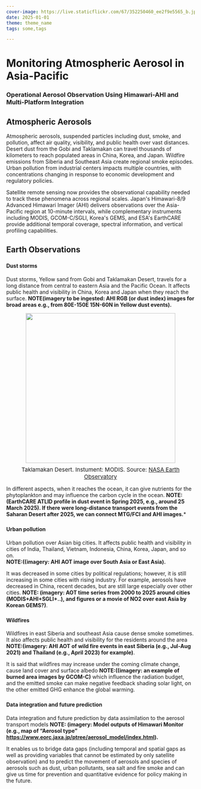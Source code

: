 ```yaml
---
cover-image: https://live.staticflickr.com/67/352250460_ee2f9e5565_b.jpg
date: 2025-01-01 
theme: theme_name
tags: some,tags

---
```


# Monitoring Atmospheric Aerosol in Asia-Pacific <!--{ as="img" mode="hero" src="https://live.staticflickr.com/67/352250460_ee2f9e5565_b.jpg" }-->
### Operational Aerosol Observation Using Himawari-AHI and Multi-Platform Integration <!--{ style="font-size:1.5rem;opacity:0.7;margin-top:1rem;" }-->

## Atmospheric Aerosols

Atmospheric aerosols, suspended particles including dust, smoke, and pollution, affect air quality, visibility, and public health over vast distances. Desert dust from the Gobi and Taklamakan can travel thousands of kilometers to reach populated areas in China, Korea, and Japan. Wildfire emissions from Siberia and Southeast Asia create regional smoke episodes. Urban pollution from industrial centers impacts multiple countries, with concentrations changing in response to economic development and regulatory policies.

Satellite remote sensing now provides the observational capability needed to track these phenomena across regional scales. Japan's Himawari-8/9 Advanced Himawari Imager (AHI) delivers observations over the Asia-Pacific region at 10-minute intervals, while complementary instruments including MODIS, GCOM-C/SGLI, Korea's GEMS, and ESA's EarthCARE provide additional temporal coverage, spectral information, and vertical profiling capabilities.


## Earth Observations <!--{ as="eox-map" mode="tour" }-->


### <!--{ layers='[{"type":"Group","properties":{"id":"OverlayGroup","title":"Overlay Layers"},"layers":[{"type":"Tile","properties":{"id":"overlay_bright;:;EPSG:3857","title":"Overlay labels"},"source":{"type":"XYZ","url":"//s2maps-tiles.eu/wmts/1.0.0/overlay_base_bright_3857/default/g/{z}/{y}/{x}.png","projection":"EPSG:3857"}}]},{"type":"Group","properties":{"id":"AnalysisGroup","title":"Data Layers"},"layers":[{"type":"Tile","properties":{"id":"NO2_daily;:;10a0b9e3-6c77-408f-a200-a7fcf2a637b1;:;NO2_daily;:;EPSG:3857","title":"NO2_daily"},"source":{"type":"TileWMS","url":"https://services.sentinel-hub.com/ogc/wms/0635c213-17a1-48ee-aef7-9d1731695a54","projection":"EPSG:4326","tileGrid":{"tileSize":[512,512]},"params":{"LAYERS":["AWS_NO2-VISUALISATION"],"TILED":true,"TIME":"2025-06-23T00:00:00Z/2025-06-23T23:59:59Z"}},"opacity":0}]},{"type":"Group","properties":{"id":"BaseLayersGroup","title":"Base Layers"},"layers":[{"type":"Tile","properties":{"id":"cloudless-2024;:;EPSG:3857","title":"EOxCloudless 2024"},"source":{"type":"XYZ","url":"//s2maps-tiles.eu/wmts/1.0.0/s2cloudless-2024_3857/default/g/{z}/{y}/{x}.jpeg","projection":"EPSG:3857"},"visible":true},{"type":"Tile","properties":{"id":"OSM;:;EPSG:3857","title":"OSM Background"},"source":{"type":"XYZ","url":"//s2maps-tiles.eu/wmts/1.0.0/osm_3857/default/g/{z}/{y}/{x}.jpeg","projection":"EPSG:3857"}},{"type":"Tile","properties":{"id":"terrain-light;:;EPSG:3857","title":"Terrain Light"},"source":{"type":"XYZ","url":"//s2maps-tiles.eu/wmts/1.0.0/terrain-light_3857/default/g/{z}/{y}/{x}.jpeg","projection":"EPSG:3857"},"visible":false}]}]' zoom="7.073885363053369" center=[81.26858135898271,38.099545486981754] projection="" animationOptions={duration:500}}-->
#### Dust storms
 Dust storms, Yellow sand from Gobi and Taklamakan Desert, travels for a long distance from central to eastern Asia and the Pacific Ocean. It affects public health and visibility in China, Korea and Japan when they reach the surface. **NOTE(imagery to be ingested: AHI RGB (or dust index) images for broad areas e.g., from 80E-150E 15N-60N in Yellow dust events).** 
 
<center>
  <img src="https://eoimages.gsfc.nasa.gov/images/imagerecords/1000/1925/Taklimakan.jpg" width="400">
  <div style="font-size:15px; margin-top:8px;">
    Taklamakan Desert. Instument: MODIS. Source: 
    <a href="https://eoimages.gsfc.nasa.gov/images/imagerecords/1000/1925/Taklimakan.jpg" target="_blank">
      NASA Earth Observatory
    </a>
  </div>
</center>

In different aspects, when it reaches the ocean, it can give nutrients for the phytoplankton and may influence the carbon cycle in the ocean.
**NOTE:(EarthCARE ATLID profile in dust event in Spring 2025, e.g., around 25 March 2025). If there were long-distance transport events from the Saharan Desert after 2025, we can connect MTG/FCI and AHI images.*** 
 
 
 ### <!--{ layers='[{"type":"Group","properties":{"id":"OverlayGroup","title":"Overlay Layers"},"layers":[{"type":"Tile","properties":{"id":"overlay_bright;:;EPSG:3857","title":"Overlay labels"},"source":{"type":"XYZ","url":"//s2maps-tiles.eu/wmts/1.0.0/overlay_base_bright_3857/default/g/{z}/{y}/{x}.png","projection":"EPSG:3857"}}]},{"type":"Group","properties":{"id":"AnalysisGroup","title":"Data Layers"},"layers":[{"type":"Tile","properties":{"id":"NO2_daily;:;10a0b9e3-6c77-408f-a200-a7fcf2a637b1;:;NO2_daily;:;EPSG:3857","title":"NO2_daily"},"source":{"type":"TileWMS","url":"https://services.sentinel-hub.com/ogc/wms/0635c213-17a1-48ee-aef7-9d1731695a54","projection":"EPSG:4326","tileGrid":{"tileSize":[512,512]},"params":{"LAYERS":["AWS_NO2-VISUALISATION"],"TILED":true,"TIME":"2025-06-23T00:00:00Z/2025-06-23T23:59:59Z"}},"opacity":0}]},{"type":"Group","properties":{"id":"BaseLayersGroup","title":"Base Layers"},"layers":[{"type":"Tile","properties":{"id":"cloudless-2024;:;EPSG:3857","title":"EOxCloudless 2024"},"source":{"type":"XYZ","url":"//s2maps-tiles.eu/wmts/1.0.0/s2cloudless-2024_3857/default/g/{z}/{y}/{x}.jpeg","projection":"EPSG:3857"},"visible":true},{"type":"Tile","properties":{"id":"OSM;:;EPSG:3857","title":"OSM Background"},"source":{"type":"XYZ","url":"//s2maps-tiles.eu/wmts/1.0.0/osm_3857/default/g/{z}/{y}/{x}.jpeg","projection":"EPSG:3857"}},{"type":"Tile","properties":{"id":"terrain-light;:;EPSG:3857","title":"Terrain Light"},"source":{"type":"XYZ","url":"//s2maps-tiles.eu/wmts/1.0.0/terrain-light_3857/default/g/{z}/{y}/{x}.jpeg","projection":"EPSG:3857"},"visible":false}]}]' zoom="5.809520483392844" center=[122.62510333899236,28.72158738444547] projection="" animationOptions={duration:500}}-->
#### Urban pollution
Urban pollution over Asian big cities. It affects public health and visibility in cities of India, Thailand, Vietnam, Indonesia, China, Korea, Japan, and so on.  
**NOTE:((imagery: AHI AOT image over South Asia or East Asia).** 


It was decreased in some cities by political regulations; however, it is still increasing in some cities with rising industry. For example, aerosols have decreased in China, recent decades, but are still large especially over other cities. 
**NOTE: (imagery: AOT time series from 2000 to 2025 around cities (MODIS+AHI+SGLI+..), and figures or a movie of NO2 over east Asia by Korean GEMS?)**.


### <!--{ layers='[{"type":"Group","properties":{"id":"OverlayGroup","title":"Overlay Layers"},"layers":[{"type":"Tile","properties":{"id":"overlay_bright;:;EPSG:3857","title":"Overlay labels"},"source":{"type":"XYZ","url":"//s2maps-tiles.eu/wmts/1.0.0/overlay_base_bright_3857/default/g/{z}/{y}/{x}.png","projection":"EPSG:3857"}}]},{"type":"Group","properties":{"id":"AnalysisGroup","title":"Data Layers"},"layers":[{"type":"Tile","properties":{"id":"NO2_daily;:;10a0b9e3-6c77-408f-a200-a7fcf2a637b1;:;NO2_daily;:;EPSG:3857","title":"NO2_daily"},"source":{"type":"TileWMS","url":"https://services.sentinel-hub.com/ogc/wms/0635c213-17a1-48ee-aef7-9d1731695a54","projection":"EPSG:4326","tileGrid":{"tileSize":[512,512]},"params":{"LAYERS":["AWS_NO2-VISUALISATION"],"TILED":true,"TIME":"2025-06-23T00:00:00Z/2025-06-23T23:59:59Z"}},"opacity":0}]},{"type":"Group","properties":{"id":"BaseLayersGroup","title":"Base Layers"},"layers":[{"type":"Tile","properties":{"id":"cloudless-2024;:;EPSG:3857","title":"EOxCloudless 2024"},"source":{"type":"XYZ","url":"//s2maps-tiles.eu/wmts/1.0.0/s2cloudless-2024_3857/default/g/{z}/{y}/{x}.jpeg","projection":"EPSG:3857"},"visible":true},{"type":"Tile","properties":{"id":"OSM;:;EPSG:3857","title":"OSM Background"},"source":{"type":"XYZ","url":"//s2maps-tiles.eu/wmts/1.0.0/osm_3857/default/g/{z}/{y}/{x}.jpeg","projection":"EPSG:3857"}},{"type":"Tile","properties":{"id":"terrain-light;:;EPSG:3857","title":"Terrain Light"},"source":{"type":"XYZ","url":"//s2maps-tiles.eu/wmts/1.0.0/terrain-light_3857/default/g/{z}/{y}/{x}.jpeg","projection":"EPSG:3857"},"visible":false}]}]' zoom="5.572157740011712" center=[134.990105633207,-1.1761414742908727] projection="" animationOptions={duration:500}}-->
#### Wildfires
Wildfires in east Siberia and southeast Asia cause dense smoke sometimes. It also affects public health and visibility for the residents around the area **NOTE:(imagery: AHI AOT of wild fire events in east Siberia (e.g., Jul-Aug 2021) and Thailand (e.g., April 2023) for example)**. 

It is said that wildfires may increase under the coming climate change, cause land cover and surface albedo **NOTE:((imagery: an example of burned area images by GCOM-C)** which influence the radiation budget, and the emitted smoke can make negative feedback shading solar light, on the other emitted GHG enhance the global warming. 

### <!--{ layers='[{"type":"Group","properties":{"id":"OverlayGroup","title":"Overlay Layers"},"layers":[{"type":"Tile","properties":{"id":"overlay_bright;:;EPSG:3857","title":"Overlay labels"},"source":{"type":"XYZ","url":"//s2maps-tiles.eu/wmts/1.0.0/overlay_base_bright_3857/default/g/{z}/{y}/{x}.png","projection":"EPSG:3857"}}]},{"type":"Group","properties":{"id":"AnalysisGroup","title":"Data Layers"},"layers":[{"type":"Tile","properties":{"id":"NO2_daily;:;10a0b9e3-6c77-408f-a200-a7fcf2a637b1;:;NO2_daily;:;EPSG:3857","title":"NO2_daily"},"source":{"type":"TileWMS","url":"https://services.sentinel-hub.com/ogc/wms/0635c213-17a1-48ee-aef7-9d1731695a54","projection":"EPSG:4326","tileGrid":{"tileSize":[512,512]},"params":{"LAYERS":["AWS_NO2-VISUALISATION"],"TILED":true,"TIME":"2025-06-23T00:00:00Z/2025-06-23T23:59:59Z"}},"opacity":0}]},{"type":"Group","properties":{"id":"BaseLayersGroup","title":"Base Layers"},"layers":[{"type":"Tile","properties":{"id":"cloudless-2024;:;EPSG:3857","title":"EOxCloudless 2024"},"source":{"type":"XYZ","url":"//s2maps-tiles.eu/wmts/1.0.0/s2cloudless-2024_3857/default/g/{z}/{y}/{x}.jpeg","projection":"EPSG:3857"},"visible":true},{"type":"Tile","properties":{"id":"OSM;:;EPSG:3857","title":"OSM Background"},"source":{"type":"XYZ","url":"//s2maps-tiles.eu/wmts/1.0.0/osm_3857/default/g/{z}/{y}/{x}.jpeg","projection":"EPSG:3857"}},{"type":"Tile","properties":{"id":"terrain-light;:;EPSG:3857","title":"Terrain Light"},"source":{"type":"XYZ","url":"//s2maps-tiles.eu/wmts/1.0.0/terrain-light_3857/default/g/{z}/{y}/{x}.jpeg","projection":"EPSG:3857"},"visible":false}]}]' zoom="6.471945364442537" center=[137.37094918117356,36.598752372706954] projection="" animationOptions={duration:500}}-->
####  Data integration and future prediction
Data integration and future prediction by data assimilation to the aerosol transport models **NOTE: (imagery: Model outputs of Himawari Monitor (e.g., map of “Aerosol type” https://www.eorc.jaxa.jp/ptree/aerosol_model/index.html).** 

It enables us to bridge data gaps (including temporal and spatial gaps as well as providing variables that cannot be estimated by only satellite observation) and to predict the movement of aerosols and species of aerosols such as dust, urban pollutants, sea salt and fire smoke and can give us time for prevention and quantitative evidence for policy making in the future.




